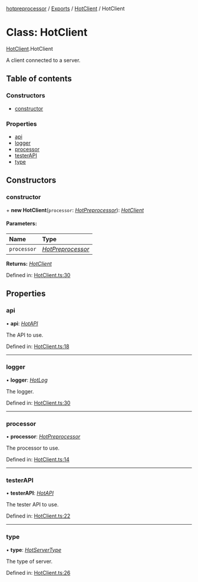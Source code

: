 [hotpreprocessor](../README.md) / [Exports](../modules.md) / [HotClient](../modules/hotclient.md) / HotClient

# Class: HotClient

[HotClient](../modules/hotclient.md).HotClient

A client connected to a server.

## Table of contents

### Constructors

- [constructor](hotclient.hotclient-1.md#constructor)

### Properties

- [api](hotclient.hotclient-1.md#api)
- [logger](hotclient.hotclient-1.md#logger)
- [processor](hotclient.hotclient-1.md#processor)
- [testerAPI](hotclient.hotclient-1.md#testerapi)
- [type](hotclient.hotclient-1.md#type)

## Constructors

### constructor

\+ **new HotClient**(`processor`: [*HotPreprocessor*](hotpreprocessor.hotpreprocessor-1.md)): [*HotClient*](hotclient.hotclient-1.md)

#### Parameters:

Name | Type |
:------ | :------ |
`processor` | [*HotPreprocessor*](hotpreprocessor.hotpreprocessor-1.md) |

**Returns:** [*HotClient*](hotclient.hotclient-1.md)

Defined in: [HotClient.ts:30](https://github.com/OurFreeLight/HotPreprocessor/blob/75bbcd5/src/HotClient.ts#L30)

## Properties

### api

• **api**: [*HotAPI*](hotapi.hotapi-1.md)

The API to use.

Defined in: [HotClient.ts:18](https://github.com/OurFreeLight/HotPreprocessor/blob/75bbcd5/src/HotClient.ts#L18)

___

### logger

• **logger**: [*HotLog*](hotlog.hotlog-1.md)

The logger.

Defined in: [HotClient.ts:30](https://github.com/OurFreeLight/HotPreprocessor/blob/75bbcd5/src/HotClient.ts#L30)

___

### processor

• **processor**: [*HotPreprocessor*](hotpreprocessor.hotpreprocessor-1.md)

The processor to use.

Defined in: [HotClient.ts:14](https://github.com/OurFreeLight/HotPreprocessor/blob/75bbcd5/src/HotClient.ts#L14)

___

### testerAPI

• **testerAPI**: [*HotAPI*](hotapi.hotapi-1.md)

The tester API to use.

Defined in: [HotClient.ts:22](https://github.com/OurFreeLight/HotPreprocessor/blob/75bbcd5/src/HotClient.ts#L22)

___

### type

• **type**: [*HotServerType*](../enums/hotserver.hotservertype.md)

The type of server.

Defined in: [HotClient.ts:26](https://github.com/OurFreeLight/HotPreprocessor/blob/75bbcd5/src/HotClient.ts#L26)
